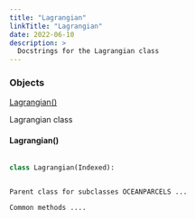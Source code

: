 ---
title: "Lagrangian"
linkTitle: "Lagrangian"
date: 2022-06-10
description: >
  Docstrings for the Lagrangian class
---


### Objects

[Lagrangian()](#lagrangian)<br />

Lagrangian class
#### Lagrangian()
```python
class Lagrangian(Indexed):
```

```
Parent class for subclasses OCEANPARCELS ...
Common methods ....
```

